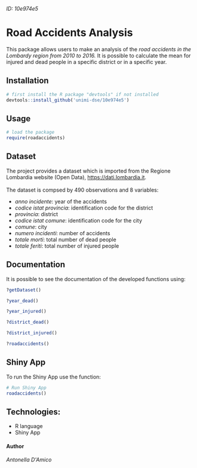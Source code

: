_ID: 10e974e5_

# Road Accidents Analysis
This package allows users to make an analysis of the _road accidents in the Lombardy region from 2010 to 2016._ 
It is possible to calculate the mean for injured and dead people in a specific district or in a specific year.


## Installation

```R
# first install the R package "devtools" if not installed
devtools::install_github('unimi-dse/10e974e5')
```

## Usage

```R
# load the package
require(roadaccidents)
``` 

## Dataset

The project provides a dataset which is imported from the Regione Lombardia website (Open Data), <https://dati.lombardia.it>.
\
\
The dataset is compsed by 490 observations and 8 variables:
- _anno incidente_: year of the accidents
- _codice istat provincia_: identification code for the district
- _provincia_: district
- _codice istat comune_: identification code for the city
- _comune_: city
- _numero incidenti_: number of accidents
- _totale morti_: total number of dead people
- _totale feriti_: total number of injured people


## Documentation
It is possible to see the documentation of the developed functions using: 
```R 
?getDataset()
```
```R 
?year_dead()
```
```R
?year_injured()
```
```R 
?district_dead()
```
```R 
?district_injured()
```
```R 
?roadaccidents()
```

## Shiny App
To run the Shiny App use the function:

```r
# Run Shiny App
roadaccidents()
```

## Technologies:
- R language
- Shiny App

#### Author
_Antonella D'Amico_ 
